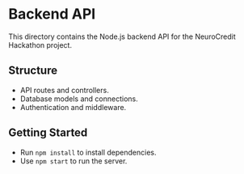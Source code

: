 # Backend API

This directory contains the Node.js backend API for the NeuroCredit Hackathon project.

## Structure
- API routes and controllers.
- Database models and connections.
- Authentication and middleware.

## Getting Started
- Run `npm install` to install dependencies.
- Use `npm start` to run the server.
